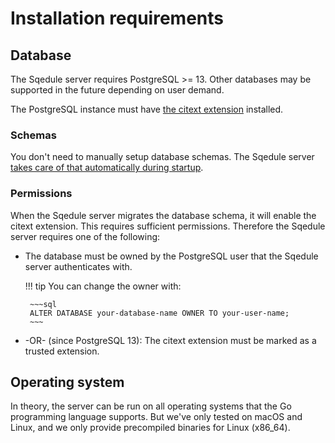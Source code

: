 # Installation requirements

## Database

The Sqedule server requires PostgreSQL >= 13. Other databases may be supported in the future depending on user demand.

The PostgreSQL instance must have [the citext extension](https://www.postgresql.org/docs/14/citext.html) installed.

### Schemas

You don't need to manually setup database schemas. The Sqedule server [takes care of that automatically during startup](../concepts/database-schema-migration.md).

### Permissions

When the Sqedule server migrates the database schema, it will enable the citext extension. This requires sufficient permissions. Therefore the Sqedule server requires one of the following:

 * The database must be owned by the PostgreSQL user that the Sqedule server authenticates with.

    !!! tip
        You can change the owner with:

        ~~~sql
        ALTER DATABASE your-database-name OWNER TO your-user-name;
        ~~~

 * -OR- (since PostgreSQL 13): The citext extension must be marked as a trusted extension.

## Operating system

In theory, the server can be run on all operating systems that the Go programming language supports. But we've only tested on macOS and Linux, and we only provide precompiled binaries for Linux (x86\_64).
